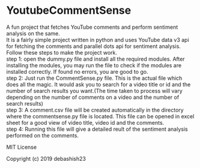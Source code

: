 # YoutubeCommentSense
A fun project that fetches YouTube comments and perform sentiment analysis on the same.  
It is a fairly simple project written in python and uses YouTube data v3 api for fetching the comments and parallel dots api for sentiment analysis.  
Follow these steps to make the project work.  
step 1: open the dummy.py file and install all the required modules. After installing the modules, you may run the file to check if the modules are installed correctly. If found no errors, you are good to go.  
step 2: Just run the CommentSense.py file. This is the actual file which does all the magic. It would ask you to search for a video title or id and the number of search results you want.(The time taken to process will vary depending on the number of comments on a video and the number of search results)  
step 3: A comment.csv file will be created automatically in the directory where the commentsense.py file is located. This file can be opened in excel sheet for a good view of video title, video id and the comments.  
step 4: Running this file will give a detailed reult of the sentiment analysis performed on the comments.  

MIT License  

Copyright (c) 2019 debashish23
